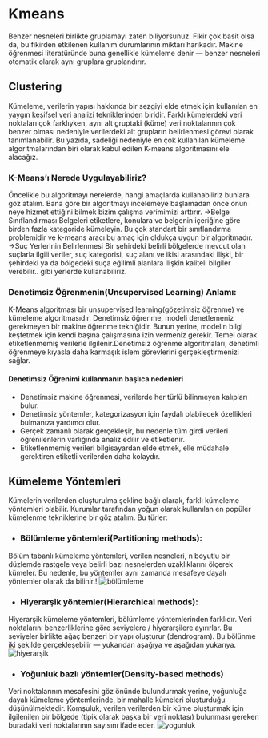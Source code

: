 # Kmeans

Benzer nesneleri birlikte gruplamayı zaten biliyorsunuz. Fikir çok basit olsa da, bu fikirden etkilenen kullanım durumlarının miktarı harikadır. Makine öğrenmesi literatüründe buna genellikle kümeleme denir — benzer nesneleri otomatik olarak aynı gruplara gruplandırır.

## Clustering
Kümeleme, verilerin yapısı hakkında bir sezgiyi elde etmek için kullanılan en yaygın keşifsel veri analizi tekniklerinden biridir. Farklı kümelerdeki veri noktaları çok farklıyken, aynı alt gruptaki (küme) veri noktalarının çok benzer olması nedeniyle verilerdeki alt grupların belirlenmesi görevi olarak tanımlanabilir. Bu yazıda, sadeliği nedeniyle en çok kullanılan kümeleme algoritmalarından biri olarak kabul edilen K-means algoritmasını ele alacağız.


### K-Means’ı Nerede Uygulayabiliriz?
Öncelikle bu algoritmayı nerelerde, hangi amaçlarda kullanabiliriz bunlara göz atalım. Bana göre bir algoritmayı incelemeye başlamadan önce onun neye hizmet ettiğini bilmek bizim çalışma verimimizi arttırır.
→Belge Sınıflandırması
Belgeleri etiketlere, konulara ve belgenin içeriğine göre birden fazla kategoride kümeleyin. Bu çok standart bir sınıflandırma problemidir ve k-means aracı bu amaç için oldukça uygun bir algoritmadır.
→Suç Yerlerinin Belirlenmesi
Bir şehirdeki belirli bölgelerde mevcut olan suçlarla ilgili veriler, suç kategorisi, suç alanı ve ikisi arasındaki ilişki, bir şehirdeki ya da bölgedeki suça eğilimli alanlara ilişkin kaliteli bilgiler verebilir.. gibi yerlerde kullanabiliriz.

### Denetimsiz Öğrenmenin(Unsupervised Learning) Anlamı:

K-Means algoritması bir unsupervised learning(gözetimsiz öğrenme) ve kümeleme algoritmasıdır.
Denetimsiz öğrenme, modeli denetlemeniz gerekmeyen bir makine öğrenme tekniğidir. Bunun yerine, modelin bilgi keşfetmek için kendi başına çalışmasına izin vermeniz gerekir. Temel olarak etiketlenmemiş verilerle ilgilenir.Denetimsiz öğrenme algoritmaları, denetimli öğrenmeye kıyasla daha karmaşık işlem görevlerini gerçekleştirmenizi sağlar.

#### Denetimsiz Öğrenimi kullanmanın başlıca nedenleri
- Denetimsiz makine öğrenmesi, verilerde her türlü bilinmeyen kalıpları bulur.
- Denetimsiz yöntemler, kategorizasyon için faydalı olabilecek özellikleri bulmanıza yardımcı olur.
- Gerçek zamanlı olarak gerçekleşir, bu nedenle tüm girdi verileri öğrenilenlerin varlığında analiz edilir ve etiketlenir.
- Etiketlenmemiş verileri bilgisayardan elde etmek, elle müdahale gerektiren etiketli verilerden daha kolaydır.

## Kümeleme Yöntemleri
Kümelerin verilerden oluşturulma şekline bağlı olarak, farklı kümeleme yöntemleri olabilir. Kurumlar tarafından yoğun olarak kullanılan en popüler kümelenme tekniklerine bir göz atalım. Bu türler:

 - ### Bölümleme yöntemleri(Partitioning methods):
Bölüm tabanlı kümeleme yöntemleri, verilen nesneleri, n boyutlu bir düzlemde rastgele veya belirli bazı nesnelerden uzaklıklarını ölçerek kümeler. Bu nedenle, bu yöntemler aynı zamanda mesafeye dayalı yöntemler olarak da bilinir.!
![bölümleme](https://miro.medium.com/max/530/1*Lt9OpyDIrhOpUZ6tPbMBzQ.png)

 - ### Hiyerarşik yöntemler(Hierarchical methods):
 Hiyerarşik kümeleme yöntemleri, bölümleme yöntemlerinden farklıdır. Veri noktalarını benzerliklerine göre seviyelere / hiyerarşilere ayırırlar. Bu seviyeler birlikte ağaç benzeri bir yapı oluşturur (dendrogram). Bu bölünme iki şekilde gerçekleşebilir — yukarıdan aşağıya ve aşağıdan yukarıya.
![hiyerarşik](https://miro.medium.com/max/450/1*I4aPYQpixu0cCTx39gPcBw.png)

- ### Yoğunluk bazlı yöntemler(Density-based methods)
 Veri noktalarının mesafesini göz önünde bulundurmak yerine, yoğunluğa dayalı kümeleme yöntemlerinde, bir mahalle kümeleri oluşturduğu düşünülmektedir. Komşuluk, verilen verilerden bir küme oluşturmak için ilgilenilen bir bölgede (tipik olarak başka bir veri noktası) bulunması gereken buradaki veri noktalarının sayısını ifade eder.
 ![yogunluk](https://miro.medium.com/max/609/1*M6sCAkRH9Q_LwbdlB0X27A.png)





